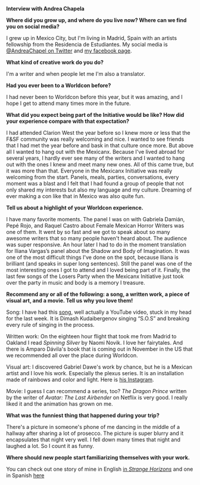 **Interview with Andrea Chapela**

**Where did you grow up, and where do you live now? Where can we find you on social media?**

I grew up in Mexico City, but I'm living in Madrid, Spain with an artists fellowship from the Residencia de Estudiantes. My social media is [@AndreaChapel on Twitter](https://www.twitter.com/AndreaChapel) and [my facebook page](https://www.facebook.com/andrea.chapela.5/).

**What kind of creative work do you do?**

I'm a writer and when people let me I'm also a translator.

**Had you ever been to a Worldcon before?**

I had never been to Worldcon before this year, but it was amazing, and I hope I get to attend many times more in the future.

**What did you expect being part of the Initiative would be like? How did your experience compare with that expectation?**

I had attended Clarion West the year before so I knew more or less that the F&SF community was really welcoming and nice. I wanted to see friends that I had met the year before and bask in that culture once more. But above all I wanted to hang out with the Mexicanx. Because I've lived abroad for several years, I hardly ever see many of the writers and I wanted to hang out with the ones I knew and meet many new ones. All of this came true, but it was more than that. Everyone in the Mexicanx Initiative was really welcoming from the start. Panels, meals, parties, conversations, every moment was a blast and I felt that I had found a group of people that not only shared my interests but also my language and my culture. Dreaming of ever making a con like that in Mexico was also quite fun.

**Tell us about a highlight of your Worldcon experience.**

I have many favorite moments. The panel I was on with Gabriela Damián, Pepé Rojo, and Raquel Castro about Female Mexican Horror Writers was one of them. It went by so fast and we got to speak about so many awesome writers that so many people haven't heard about. The audience was super responsive. An hour later I had to do in the moment translation for Iliana Vargas’s panel about the Shadow and Body of Imagination. It was one of the most difficult things I've done on the spot, because Iliana is brilliant (and speaks in super long sentences). Still the panel was one of the most interesting ones I got to attend and I loved being part of it. Finally, the last few songs of the Losers Party when the Mexicanx Initiative just took over the party in music and body is a memory I treasure.

**Recommend any or all of the following: a song, a written work, a piece of visual art, and a movie. Tell us why you love them!**

Song: I have had this [song](https://www.youtube.com/watch?v=5Cxz9tlVKjg), well actually a YouTube video, stuck in my head for the last week. It is Dimash Kudaibergenov singing “S.O.S” and breaking every rule of singing in the process.

Written work: On the eighteen hour flight that took me from Madrid to Oakland I read _Spinning Silver_ by Naomi Novik. I love her fairytales. And there is Amparo Dávila's book that is coming out in November in the US that we recommended all over the place during Worldcon.

Visual art: I discovered Gabriel Dawe's work by chance, but he is a Mexican artist and I love his work. Especially the plexus series. It is an installation made of rainbows and color and light. Here is [his Instagram](https://www.instagram.com/gabrieldawe/).

Movie: I guess I can recommend a series, too? _The Dragon Prince_ written by the writer of _Avatar: The Last Airbender_ on Netflix is very good. I really liked it and the animation has grown on me.

**What was the funniest thing that happened during your trip?**

There's a picture in someone's phone of me dancing in the middle of a hallway after sharing a lot of prosecco. The picture is super blurry and it encapsulates that night very well. I fell down many times that night and laughed a lot. So I count it as funny.

**Where should new people start familiarizing themselves with your work.**

You can check out one story of mine in English [in _Strange Horizons_](http://samovar.strangehorizons.com/2017/06/26/the-person-you-are-trying-to-reach-is-not-available-la-persona-que-busca-no-esta-disponible/) and one in Spanish [here](https://www.tierraadentro.cultura.gob.mx/calculando-recalculando/)
